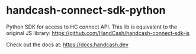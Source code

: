 # handcash-connect-sdk-python
Python SDK for access to HC connect API. This lib is equivalent to the
original JS library:
https://github.com/HandCash/handcash-connect-sdk-js

Check out the docs at: https://docs.handcash.dev

